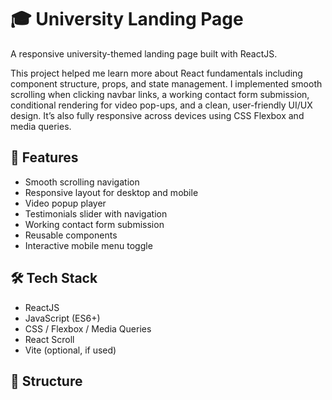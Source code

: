 # 🎓 University Landing Page

A responsive university-themed landing page built with ReactJS.

This project helped me learn more about React fundamentals including component structure, props, and state management. I implemented smooth scrolling when clicking navbar links, a working contact form submission, conditional rendering for video pop-ups, and a clean, user-friendly UI/UX design. It’s also fully responsive across devices using CSS Flexbox and media queries.

## 🚀 Features

- Smooth scrolling navigation
- Responsive layout for desktop and mobile
- Video popup player
- Testimonials slider with navigation
- Working contact form submission
- Reusable components
- Interactive mobile menu toggle

## 🛠️ Tech Stack

- ReactJS
- JavaScript (ES6+)
- CSS / Flexbox / Media Queries
- React Scroll
- Vite (optional, if used)

## 📂 Structure

